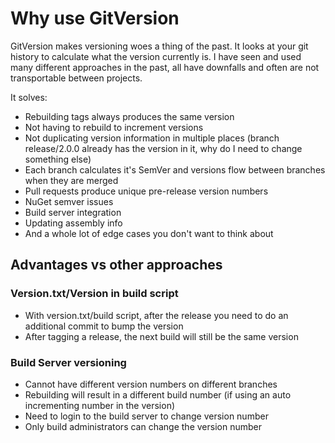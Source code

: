 # Why use GitVersion
GitVersion makes versioning woes a thing of the past. It looks at your git history to calculate what the version currently is. I have seen and used many different approaches in the past, all have downfalls and often are not transportable between projects.

It solves:
 - Rebuilding tags always produces the same version
 - Not having to rebuild to increment versions
 - Not duplicating version information in multiple places (branch release/2.0.0 already has the version in it, why do I need to change something else)
 - Each branch calculates it's SemVer and versions flow between branches when they are merged
 - Pull requests produce unique pre-release version numbers
 - NuGet semver issues
 - Build server integration
 - Updating assembly info
 - And a whole lot of edge cases you don't want to think about

## Advantages vs other approaches
### Version.txt/Version in build script
 - With version.txt/build script, after the release you need to do an additional commit to bump the version
 - After tagging a release, the next build will still be the same version

### Build Server versioning
 - Cannot have different version numbers on different branches
 - Rebuilding will result in a different build number (if using an auto incrementing number in the version)
 - Need to login to the build server to change version number
 - Only build administrators can change the version number
